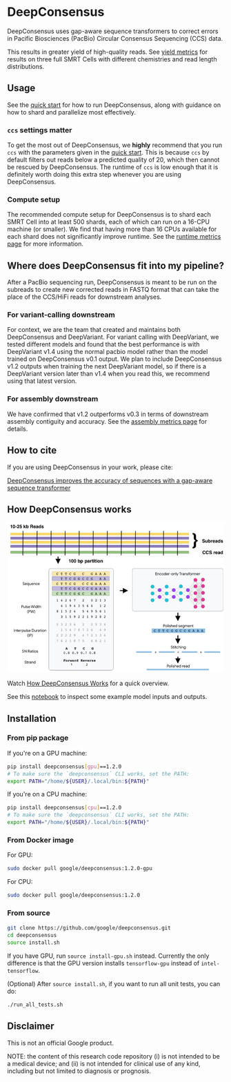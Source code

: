 # DeepConsensus

DeepConsensus uses gap-aware sequence transformers to correct errors in Pacific
Biosciences (PacBio) Circular Consensus Sequencing (CCS) data.

This results in greater yield of high-quality reads. See
[yield metrics](docs/yield_metrics.md) for results on three full SMRT Cells with
different chemistries and read length distributions.

## Usage

See the [quick start](docs/quick_start.md) for how to run DeepConsensus, along
with guidance on how to shard and parallelize most effectively.

### `ccs` settings matter

To get the most out of DeepConsensus, we **highly** recommend that you run `ccs`
with the parameters given in the [quick start](docs/quick_start.md). This is
because `ccs` by default filters out reads below a predicted quality of 20,
which then cannot be rescued by DeepConsensus. The runtime of `ccs` is low
enough that it is definitely worth doing this extra step whenever you are using
DeepConsensus.

### Compute setup

The recommended compute setup for DeepConsensus is to shard each SMRT Cell into
at least 500 shards, each of which can run on a 16-CPU machine (or smaller). We
find that having more than 16 CPUs available for each shard does not
significantly improve runtime. See the
[runtime metrics page](docs/runtime_metrics.md) for more information.

## Where does DeepConsensus fit into my pipeline?

After a PacBio sequencing run, DeepConsensus is meant to be run on the subreads
to create new corrected reads in FASTQ format that can take the place of the
CCS/HiFi reads for downstream analyses.

### For variant-calling downstream

For context, we are the team that created and maintains both DeepConsensus and
DeepVariant. For variant calling with DeepVariant, we tested different models
and found that the best performance is with DeepVariant v1.4 using the normal
pacbio model rather than the model trained on DeepConsensus v0.1 output. We plan
to include DeepConsensus v1.2 outputs when training the next DeepVariant model,
so if there is a DeepVariant version later than v1.4 when you read this, we
recommend using that latest version.

### For assembly downstream

We have confirmed that v1.2 outperforms v0.3 in terms of downstream assembly
contiguity and accuracy. See the
[assembly metrics page](docs/assembly_metrics.md) for details.

## How to cite

If you are using DeepConsensus in your work, please cite:

[DeepConsensus improves the accuracy of sequences with a gap-aware sequence
transformer](https://www.nature.com/articles/s41587-022-01435-7)

## How DeepConsensus works

![DeepConsensus overview diagram](https://raw.githubusercontent.com/google/deepconsensus/main/docs/images/pipeline_figure.png)

Watch [How DeepConsensus Works](https://youtu.be/TlWtIao2i9E) for a quick
overview.

See this
[notebook](notebooks/Inspecting_DeepConsensus_examples_and_running_model.ipynb)
to inspect some example model inputs and outputs.

## Installation

### From pip package

If you're on a GPU machine:

```bash
pip install deepconsensus[gpu]==1.2.0
# To make sure the `deepconsensus` CLI works, set the PATH:
export PATH="/home/${USER}/.local/bin:${PATH}"
```

If you're on a CPU machine:

```bash
pip install deepconsensus[cpu]==1.2.0
# To make sure the `deepconsensus` CLI works, set the PATH:
export PATH="/home/${USER}/.local/bin:${PATH}"
```

### From Docker image

For GPU:

```bash
sudo docker pull google/deepconsensus:1.2.0-gpu
```

For CPU:

```bash
sudo docker pull google/deepconsensus:1.2.0
```

### From source

```bash
git clone https://github.com/google/deepconsensus.git
cd deepconsensus
source install.sh
```

If you have GPU, run `source install-gpu.sh` instead. Currently the only
difference is that the GPU version installs `tensorflow-gpu` instead of
`intel-tensorflow`.

(Optional) After `source install.sh`, if you want to run all unit tests, you can
do:

```bash
./run_all_tests.sh
```

## Disclaimer

This is not an official Google product.

NOTE: the content of this research code repository (i) is not intended to be a
medical device; and (ii) is not intended for clinical use of any kind, including
but not limited to diagnosis or prognosis.
